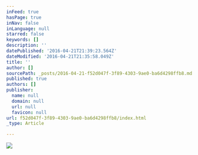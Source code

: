 ```yaml
---
inFeed: true
hasPage: true
inNav: false
inLanguage: null
starred: false
keywords: []
description: ''
datePublished: '2016-04-21T21:39:23.564Z'
dateModified: '2016-04-21T21:35:58.049Z'
title: ''
author: []
sourcePath: _posts/2016-04-21-f52d047f-3f89-4303-9ae0-ba6d4298ffb8.md
published: true
authors: []
publisher:
  name: null
  domain: null
  url: null
  favicon: null
url: f52d047f-3f89-4303-9ae0-ba6d4298ffb8/index.html
_type: Article

---
```

![](https://the-grid-user-content.s3-us-west-2.amazonaws.com/85d7de66-7418-4267-be2e-64e9c1430e85.jpg)